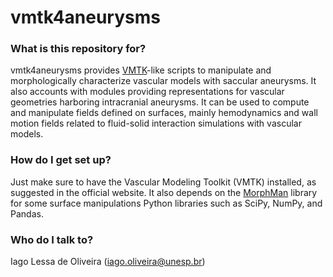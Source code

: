 # vmtk4aneurysms #

### What is this repository for? ###

vmtk4aneurysms provides [VMTK](http://www.vmtk.org/)-like scripts to manipulate
and morphologically characterize vascular models with saccular aneurysms. It
also accounts with modules providing representations for vascular geometries
harboring intracranial aneurysms. It can be used to compute and manipulate
fields defined on surfaces, mainly hemodynamics and wall motion fields
related to fluid-solid interaction simulations with vascular models.

### How do I get set up? ###

Just make sure to have the Vascular Modeling Toolkit (VMTK) installed, as
suggested in the official website. It also depends on the
[MorphMan](https://github.com/KVSlab/morphMan) library for some surface
manipulations Python libraries such as SciPy, NumPy, and Pandas.

### Who do I talk to? ###

Iago Lessa de Oliveira
(iago.oliveira@unesp.br)
